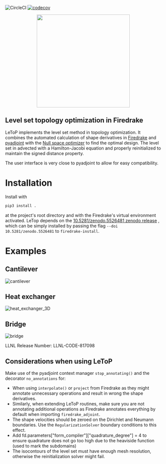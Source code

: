 ![CircleCI](https://img.shields.io/circleci/build/gh/LLNL/lestofire)
[![codecov](https://codecov.io/gh/LLNL/lestofire/branch/main/graph/badge.svg)](https://codecov.io/gh/LLNL/lestofire)



<div align="center">
  <img width="300px" src="https://user-images.githubusercontent.com/7770764/139541514-7938159f-bfb9-41f4-8109-4f4388ca17b5.png">
</div>

## Level set topology optimization in Firedrake

LeToP implements the level set method in topology optimization.
It combines the automated calculation of shape derivatives in [Firedrake](https://gitlab.com/florian.feppon/null-space-optimizer) and [pyadjoint](https://github.com/dolfin-adjoint/pyadjoint) with the [Null space optimizer](https://gitlab.com/florian.feppon/null-space-optimizer) to find the optimal design. The level set in advected with a Hamilton-Jacobi equation and properly reinitialized to maintain the signed distance property.

The user interface is very close to pyadjoint to allow for easy compatibility.

# Installation

Install with

```python
pip3 install .
```
at the project's root directory and with the Firedrake's virtual environment activated.
LeTop depends on the [10.5281/zenodo.5526481 zenodo release](https://zenodo.org/record/4679405/export/hx) , which can be simply installed by passing the flag `--doi 10.5281/zenodo.5526481` to `firedrake-install`.

# Examples
## Cantilever

![cantilever](https://media.giphy.com/media/eWze54pzWhoBiiJDmK/giphy.gif)

## Heat exchanger

![heat_exchanger_3D](https://user-images.githubusercontent.com/7770764/139540221-8195f162-3850-4939-b116-e466fdb9d8b5.gif)

## Bridge

![bridge](https://user-images.githubusercontent.com/7770764/139540289-b7daff65-5c98-4828-8a07-445aab79b7bb.gif)



LLNL Release Number: LLNL-CODE-817098

## Considerations when using LeToP

Make use of the pyadjoint context manager `stop_annotating()` and the decorator `no_annotations` for:

- When using `interpolate()` or `project` from Firedrake as they might annotate unnecessary operations and result in wrong the shape derivatives.
- Similarly, when extending LeToP routines, make sure you are not annotating additional operations as Firedrake annotates everything by default when importing `firedrake_adjoint`.
- The shape velocities should be zeroed on the Dirichlet and Neumann boundaries. Use the `RegularizationSolver` boundary conditions to this effect.
- Add fd.parameters["form_compiler"]["quadrature_degree"] = 4 to ensure quadrature does not go too high due to the heaviside function (used to mark the subdomains)
- The isocontours of the level set must have enough mesh resolution, otherwise the reinitialization solver might fail.
